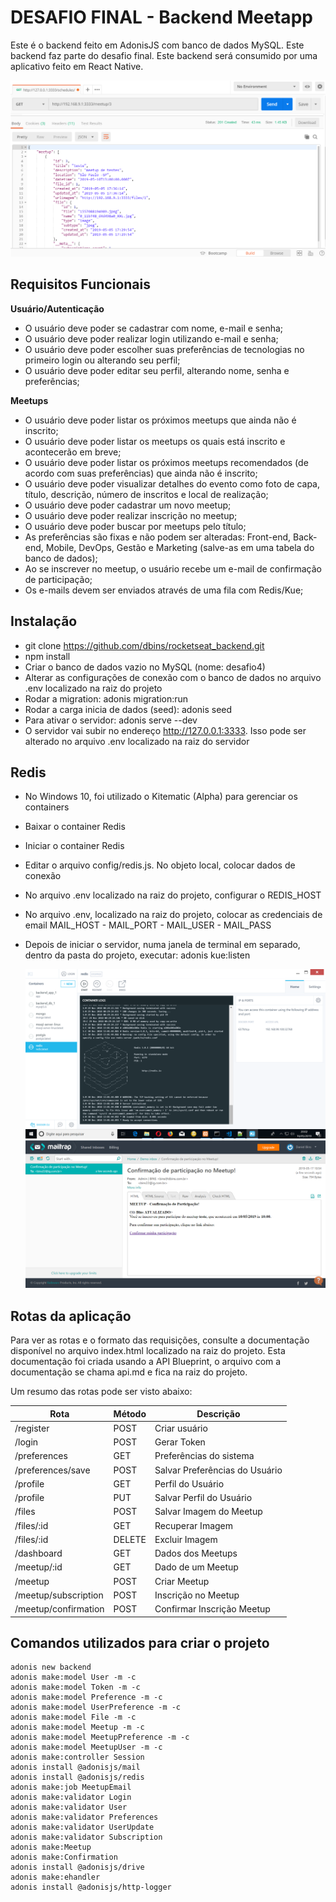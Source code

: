 # DESAFIO FINAL - Backend Meetapp

Este é o backend feito em AdonisJS com banco de dados MySQL. Este backend faz parte do desafio final. Este backend será consumido por uma aplicativo feito em React Native.

![Backend](imagens/backend.png)

## Requisitos Funcionais

**Usuário/Autenticação**

- O usuário deve poder se cadastrar com nome, e-mail e senha;
- O usuário deve poder realizar login utilizando e-mail e senha;
- O usuário deve poder escolher suas preferências de tecnologias no primeiro login ou alterando seu perfil;
- O usuário deve poder editar seu perfil, alterando nome, senha e preferências;

**Meetups**

- O usuário deve poder listar os próximos meetups que ainda não é inscrito;
- O usuário deve poder listar os meetups os quais está inscrito e acontecerão em breve;
- O usuário deve poder listar os próximos meetups recomendados (de acordo com suas preferências) que ainda não é inscrito;
- O usuário deve poder visualizar detalhes do evento como foto de capa, título, descrição, número de inscritos e local de realização;
- O usuário deve poder cadastrar um novo meetup;
- O usuário deve poder realizar inscrição no meetup;
- O usuário deve poder buscar por meetups pelo título;
- As preferências são fixas e não podem ser alteradas: Front-end, Back-end, Mobile, DevOps, Gestão e Marketing (salve-as em uma tabela do banco de dados);
- Ao se inscrever no meetup, o usuário recebe um e-mail de confirmação de participação;
- Os e-mails devem ser enviados através de uma fila com Redis/Kue;

## Instalação

- git clone https://github.com/dbins/rocketseat_backend.git
- npm install
- Criar o banco de dados vazio no MySQL (nome: desafio4)
- Alterar as configurações de conexão com o banco de dados no arquivo .env localizado na raiz do projeto
- Rodar a migration: adonis migration:run
- Rodar a carga inicia de dados (seed): adonis seed
- Para ativar o servidor: adonis serve --dev
- O servidor vai subir no endereço http://127.0.0.1:3333. Isso pode ser alterado no arquivo .env localizado na raiz do servidor

## Redis

- No Windows 10, foi utilizado o Kitematic (Alpha) para gerenciar os containers
- Baixar o container Redis
- Iniciar o container Redis
- Editar o arquivo config/redis.js. No objeto local, colocar dados de conexão
- No arquivo .env localizado na raiz do projeto, configurar o REDIS_HOST
- No arquivo .env, localizado na raiz do projeto, colocar as credenciais de email MAIL_HOST - MAIL_PORT - MAIL_USER - MAIL_PASS
- Depois de iniciar o servidor, numa janela de terminal em separado, dentro da pasta do projeto, executar:
  adonis kue:listen

  ![Redis](imagens/redis.png)
  ![Mailtrap.io](imagens/redis2.png)

## Rotas da aplicação

Para ver as rotas e o formato das requisições, consulte a documentação disponível no arquivo index.html localizado na raiz do projeto. Esta documentação foi criada usando a API Blueprint, o arquivo com a documentação se chama api.md e fica na raiz do projeto.

Um resumo das rotas pode ser visto abaixo:

| Rota                 | Método | Descrição                      |
| -------------------- | ------ | ------------------------------ |
| /register            | POST   | Criar usuário                  |
| /login               | POST   | Gerar Token                    |
| /preferences         | GET    | Preferências do sistema        |
| /preferences/save    | POST   | Salvar Preferências do Usuário |
| /profile             | GET    | Perfil do Usuário              |
| /profile             | PUT    | Salvar Perfil do Usuário       |
| /files               | POST   | Salvar Imagem do Meetup        |
| /files/:id           | GET    | Recuperar Imagem               |
| /files/:id           | DELETE | Excluir Imagem                 |
| /dashboard           | GET    | Dados dos Meetups              |
| /meetup/:id          | GET    | Dado de um Meetup              |
| /meetup              | POST   | Criar Meetup                   |
| /meetup/subscription | POST   | Inscrição no Meetup            |
| /meetup/confirmation | POST   | Confirmar Inscrição Meetup     |


## Comandos utilizados para criar o projeto

```
adonis new backend
adonis make:model User -m -c
adonis make:model Token -m -c
adonis make:model Preference -m -c
adonis make:model UserPreference -m -c
adonis make:model File -m -c
adonis make:model Meetup -m -c
adonis make:model MeetupPreference -m -c
adonis make:model MeetupUser -m -c
adonis make:controller Session
adonis install @adonisjs/mail
adonis install @adonisjs/redis
adonis make:job MeetupEmail
adonis make:validator Login
adonis make:validator User
adonis make:validator Preferences
adonis make:validator UserUpdate
adonis make:validator Subscription
adonis make:Meetup
adonis make:Confirmation
adonis install @adonisjs/drive
adonis make:ehandler
adonis install @adonisjs/http-logger
```
